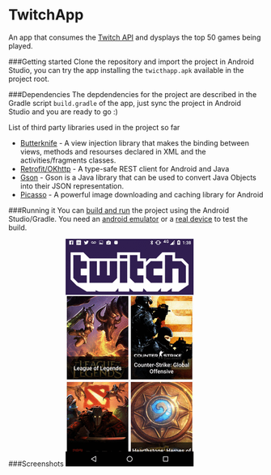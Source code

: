 # TwitchApp
An app that consumes the [Twitch API](https://github.com/justintv/Twitch-API/blob/master/v3_resources/games.md#get-gamestop) and dysplays the top 50 games being played. 

###Getting started
Clone the repository and import the project in Android Studio, you can try the app installing the `twicthapp.apk` available in the project root.

###Dependencies
The depdendencies for the project are described in the Gradle script `build.gradle` of the app, just sync the project in Android Studio and you are ready to go :)

List of third party libraries used in the project so far
- [Butterknife](https://github.com/JakeWharton/butterknife) - A view injection library that makes the binding between views, methods and resourses declared in XML and the activities/fragments classes.
- [Retrofit/OKhttp](http://square.github.io/retrofit/) - A type-safe REST client for Android and Java
- [Gson](https://github.com/google/gson) - Gson is a Java library that can be used to convert Java Objects into their JSON representation.
- [Picasso](http://square.github.io/picasso/) - A powerful image downloading and caching library for Android

###Running it
You can [build and run](https://developer.android.com/tools/building/building-studio.html) the project using the Android Studio/Gradle. You need an [android emulator](http://developer.android.com/tools/devices/emulator.html) or a [real device](http://developer.android.com/tools/device.html) to test the build.

###Screenshots
![](app_gif.gif)